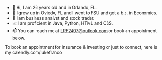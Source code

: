 - 👋 Hi, I am 26 years old and in Orlando, FL. 
- 👀 I grew up in Oviedo, FL and I went to FSU and got a b.s. in Economics. 
- 🌱 I am business analyst and stock trader.
- 📈 I am proficient in Java, Python, HTML and CSS. 
- 📫 You can reach me at LRF2407@outlook.com or book an appointment below.

To book an appointment for insurance & investing or just to connect, here is my calendly.com/lukefranco

<!---
LukeFranco/LukeFranco is a ✨ special ✨ repository because its `README.md` (this file) appears on your GitHub profile.
You can click the Preview link to take a look at your changes.
--->
